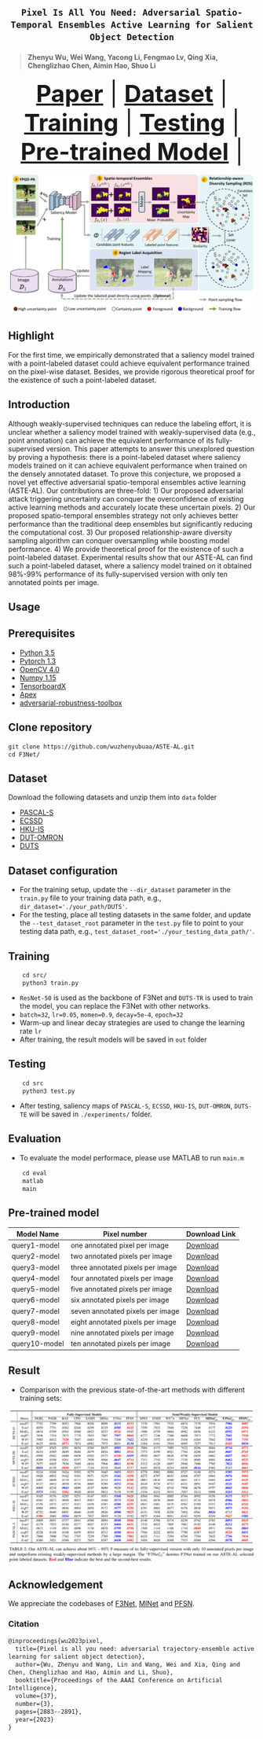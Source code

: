 ## <p align=center> `Pixel Is All You Need: Adversarial Spatio-Temporal Ensembles Active Learning for Salient Object Detection` </p>
> #### Zhenyu Wu, Wei Wang, Yacong Li, Fengmao Lv, Qing Xia, Chenglizhao Chen, Aimin Hao, Shuo Li </sup>


<font size=7><div align='center' > <a href=https://arxiv.org/abs/2212.06493>**Paper**</a> | [**Dataset**](#dataset)   | [**Training**](#training) | [**Testing**](#Testing) | [**Pre-trained Model**](#training) | </div></font>

![arch](README.assets/pipeline.png)


## Highlight 

For the first time, we empirically demonstrated that a saliency model trained with a point-labeled dataset could achieve equivalent performance trained on the pixel-wise dataset. Besides, we provide rigorous theoretical proof for the existence of such a point-labeled dataset.

## Introduction

Although weakly-supervised techniques can reduce the labeling effort, it is unclear whether a saliency model trained with weakly-supervised data (e.g., point annotation) can achieve the equivalent performance of its fully-supervised version. This paper attempts to answer this unexplored question by proving a hypothesis: there is a point-labeled dataset where saliency models trained on it can achieve equivalent performance when trained on the densely annotated dataset. To prove this conjecture, we proposed a novel yet effective adversarial spatio-temporal ensembles active learning (ASTE-AL). Our contributions are three-fold:  1) Our proposed adversarial attack triggering uncertainty can conquer the overconfidence of existing active learning methods and accurately locate these uncertain pixels. 2) Our proposed spatio-temporal ensembles strategy not only achieves better performance than the traditional deep ensembles but significantly reducing the computational cost. 3) Our proposed relationship-aware diversity sampling algorithm can conquer oversampling while boosting model performance. 4) We provide theoretical proof for the existence of such a point-labeled dataset. Experimental results show that our ASTE-AL can find such a point-labeled dataset, where a saliency model trained on it obtained 98\%-99\% performance of its fully-supervised version with only ten annotated points per image. 


## Usage

## Prerequisites
- [Python 3.5](https://www.python.org/)
- [Pytorch 1.3](http://pytorch.org/)
- [OpenCV 4.0](https://opencv.org/)
- [Numpy 1.15](https://numpy.org/)
- [TensorboardX](https://github.com/lanpa/tensorboardX)
- [Apex](https://github.com/NVIDIA/apex)
- [adversarial-robustness-toolbox](https://github.com/Trusted-AI/adversarial-robustness-toolbox)


## Clone repository

```shell
git clone https://github.com/wuzhenyubuaa/ASTE-AL.git
cd F3Net/
```

## Dataset

Download the following datasets and unzip them into `data` folder

- [PASCAL-S](http://cbi.gatech.edu/salobj/)
- [ECSSD](http://www.cse.cuhk.edu.hk/leojia/projects/hsaliency/dataset.html)
- [HKU-IS](https://i.cs.hku.hk/~gbli/deep_saliency.html)
- [DUT-OMRON](http://saliencydetection.net/dut-omron/)
- [DUTS](http://saliencydetection.net/duts/)

## Dataset configuration

- For the training setup, update the `--dir_dataset` parameter in the `train.py` file to your training data path, e.g., `dir_dataset='./your_path/DUTS'`.
- For the testing, place all testing datasets in the same folder, and update the `--test_dataset_root` parameter in the `test.py` file to point to your testing data path, e.g., `test_dataset_root='./your_testing_data_path/'`.



## Training

```shell
    cd src/
    python3 train.py
```
- `ResNet-50` is used as the backbone of F3Net and `DUTS-TR` is used to train the model, you can replace the F3Net with other networks.
- `batch=32`, `lr=0.05`, `momen=0.9`, `decay=5e-4`, `epoch=32`
- Warm-up and linear decay strategies are used to change the learning rate `lr`
- After training, the result models will be saved in `out` folder

## Testing

```shell
    cd src
    python3 test.py
```
- After testing, saliency maps of `PASCAL-S`, `ECSSD`, `HKU-IS`, `DUT-OMRON`, `DUTS-TE` will be saved in `./experiments/` folder.



## Evaluation
- To evaluate the model performace, please use MATLAB to run `main.m`
```shell
    cd eval
    matlab
    main
```

## Pre-trained model

| Model Name        | Pixel number      | Download Link                                    |
|-------------------|-------------------|--------------------------------------------------|
| query1-model         | one annotated pixel per image    | [Download](https://drive.google.com/file/d/1mqyId2epw_V9UC7kgNLTrUNFTHpOAmYn/view?usp=drive_link)     |
| query2-model         | two annotated pixels per image    | [Download](https://drive.google.com/file/d/1mqyId2epw_V9UC7kgNLTrUNFTHpOAmYn/view?usp=drive_link)     |
| query3-model         | three annotated pixels per image    | [Download](https://drive.google.com/file/d/1mqyId2epw_V9UC7kgNLTrUNFTHpOAmYn/view?usp=drive_link)   |
| query4-model         | four annotated pixels per image    | [Download](https://drive.google.com/file/d/1mqyId2epw_V9UC7kgNLTrUNFTHpOAmYn/view?usp=drive_link)     |
| query5-model         | five annotated pixels per image    | [Download](https://drive.google.com/file/d/1mqyId2epw_V9UC7kgNLTrUNFTHpOAmYn/view?usp=drive_link)     |
| query6-model         | six annotated pixels per image    | [Download](https://drive.google.com/file/d/1mqyId2epw_V9UC7kgNLTrUNFTHpOAmYn/view?usp=drive_link)     |
| query7-model         | seven annotated pixels per image    | [Download](https://drive.google.com/file/d/1mqyId2epw_V9UC7kgNLTrUNFTHpOAmYn/view?usp=drive_link)    |
| query8-model         | eight annotated pixels per image    | [Download](https://drive.google.com/file/d/1mqyId2epw_V9UC7kgNLTrUNFTHpOAmYn/view?usp=drive_link)    |
| query9-model         | nine annotated pixels per image    | [Download](https://drive.google.com/file/d/1mqyId2epw_V9UC7kgNLTrUNFTHpOAmYn/view?usp=drive_link)     |
| query10-model         | ten annotated pixels per image    | [Download](https://drive.google.com/file/d/1mqyId2epw_V9UC7kgNLTrUNFTHpOAmYn/view?usp=drive_link)     |

## Result

+ Comparison with the previous state-of-the-art methods with different training sets:

![image-20220601123106208](README.assets/results.png)


## Acknowledgement

We appreciate the codebases of [F3Net](https://github.com/weijun88/F3Net), [MINet](https://github.com/lartpang/MINet) and [PFSN](https://github.com/iCVTEAM/PFSNet).

### Citation

```
@inproceedings{wu2023pixel,
  title={Pixel is all you need: adversarial trajectory-ensemble active learning for salient object detection},
  author={Wu, Zhenyu and Wang, Lin and Wang, Wei and Xia, Qing and Chen, Chenglizhao and Hao, Aimin and Li, Shuo},
  booktitle={Proceedings of the AAAI Conference on Artificial Intelligence},
  volume={37},
  number={3},
  pages={2883--2891},
  year={2023}
}
```


